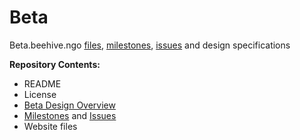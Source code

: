 # Beta
Beta.beehive.ngo [files](https://github.com/BeehiveNGO/Beta/blob/master/files.md), [milestones](https://github.com/BeehiveNGO/Beta/milestones), [issues](https://github.com/BeehiveNGO/Beta/issues) and design specifications


**Repository Contents:**

- README
- License
- [Beta Design Overview]()
- [Milestones](https://github.com/BeehiveNGO/Beta/milestones) and [Issues](https://github.com/BeehiveNGO/Beta/issues)
- Website files
